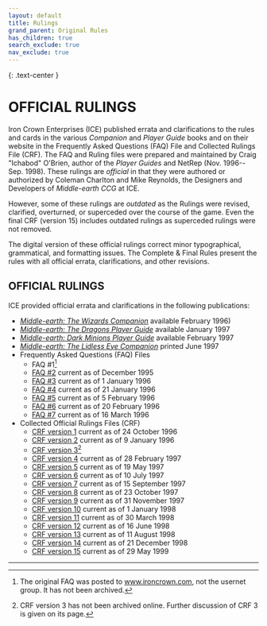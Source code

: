 ```yaml
---
layout: default
title: Rulings
grand_parent: Original Rules
has_children: true
search_exclude: true
nav_exclude: true
---
```


{: .text-center }
# OFFICIAL RULINGS

Iron Crown Enterprises (ICE) published errata and clarifications to the rules and cards in the various _Companion_ and _Player Guide_ books and on their website in the Frequently Asked Questions (FAQ) File and Collected Rulings File (CRF). The FAQ and Ruling files were prepared and maintained by Craig "Ichabod" O'Brien, author of the _Player Guides_ and NetRep (Nov. 1996--Sep. 1998). These rulings are _official_ in that they were authored or authorized by Coleman Charlton and Mike Reynolds, the Designers and Developers of _Middle-earth CCG_ at ICE. 

However, some of these rulings are _outdated_ as the Rulings were revised, clarified, overturned, or superceded over the course of the game. Even the final CRF (version 15) includes outdated rulings as superceded rulings were not removed. 

The digital version of these official rulings correct minor typographical, grammatical, and formatting issues. The Complete & Final Rules present the rules with all official errata, clarifications, and other revisions.

## OFFICIAL RULINGS

ICE provided official errata and clarifications in the following publications:

 - [_Middle-earth: The Wizards Companion_](./wizards-companion-rulings.md) available February 1996)
 - [_Middle-earth: The Dragons Player Guide_](./the-dragons-player-guide-rulings) available January 1997
 - [_Middle-earth: Dark Minions Player Guide_](./dark-minions-player-guide-rulings) available February 1997
 - [_Middle-earth: The Lidless Eye Companion_](./the-lidless-eye-companion-rulings) printed June 1997
 - Frequently Asked Questions (FAQ) Files
     - FAQ #1[^CRF1]
     - [FAQ #2](./faq-2) current as of December 1995
     - [FAQ #3](./faq-3) current as of 1 January 1996
     - [FAQ #4](./faq-4) current as of 21 January 1996
     - [FAQ #5](./faq-5) current as of 5 February 1996
     - [FAQ #6](./faq-6) current as of 20 February 1996
     - [FAQ #7](./faq-7) current as of 16 March 1996
 - Collected Official Rulings Files (CRF)
     - [CRF version 1](./crf-1) current as of 24 October 1996
     - [CRF version 2](./crf-2) current as of 9 January 1996
     - [CRF version 3](./crf-3)[^CRF3]
     - [CRF version 4](./crf-4) current as of 28 February 1997 
     - [CRF version 5](./crf-5) current as of 19 May 1997
     - [CRF version 6](./crf-6) current as of 10 July 1997
     - [CRF version 7](./crf-7) current as of 15 September 1997
     - [CRF version 8](./crf-8) current as of 23 October 1997
     - [CRF version 9](./crf-9) current as of 31 November 1997
     - [CRF version 10](./crf-10) current as of 1 January 1998
     - [CRF version 11](./crf-11) current as of 30 March 1998
     - [CRF version 12](./crf-12) current as of 16 June 1998
     - [CRF version 13](./crf-13) current as of 11 August 1998
     - [CRF version 14](./crf-14) current as of 21 December 1998
     - [CRF version 15](./crf-15) current as of 29 May 1999

---

[^CRF1]: The original FAQ was posted to www.ironcrown.com, not the usernet group. It has not been archived.
[^CRF3]: CRF version 3 has not been archived online. Further discussion of CRF 3 is given on its page.
